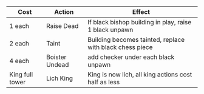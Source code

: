 | Cost | Action | Effect |
| --------- | ------ | ------ |
| 1 each | Raise Dead | If black bishop building in play, raise 1 black unpawn |
| 2 each | Taint | Building becomes tainted, replace with black chess piece |
| 4 each | Boister Undead | add checker under each black unpawn |
| King full tower | Lich King | King is now lich, all king actions cost half as less |